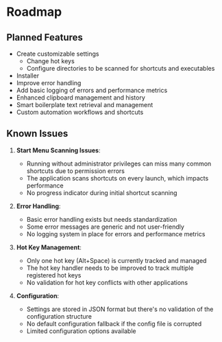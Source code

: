 # Roadmap

## Planned Features

- Create customizable settings
  - Change hot keys
  - Configure directories to be scanned for shortcuts and executables
- Installer
- Improve error handling
- Add basic logging of errors and performance metrics
- Enhanced clipboard management and history
- Smart boilerplate text retrieval and management
- Custom automation workflows and shortcuts

## Known Issues

1. **Start Menu Scanning Issues**:
   - Running without administrator privileges can miss many common shortcuts due to permission errors
   - The application scans shortcuts on every launch, which impacts performance
   - No progress indicator during initial shortcut scanning

2. **Error Handling**:
   - Basic error handling exists but needs standardization
   - Some error messages are generic and not user-friendly
   - No logging system in place for errors and performance metrics

3. **Hot Key Management**:
   - Only one hot key (Alt+Space) is currently tracked and managed
   - The hot key handler needs to be improved to track multiple registered hot keys
   - No validation for hot key conflicts with other applications

4. **Configuration**:
   - Settings are stored in JSON format but there's no validation of the configuration structure
   - No default configuration fallback if the config file is corrupted
   - Limited configuration options available
